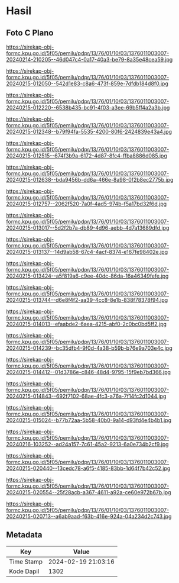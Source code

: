 # Hasil

## Foto C Plano

https://sirekap-obj-formc.kpu.go.id/5f05/pemilu/pdpr/13/76/01/10/03/1376011003007-20240214-210205--46d047c4-0a17-40a3-be79-8a35e48cea59.jpg

https://sirekap-obj-formc.kpu.go.id/5f05/pemilu/pdpr/13/76/01/10/03/1376011003007-20240215-012050--542d1e83-c8a6-473f-859e-7dfdb184d8f0.jpg

https://sirekap-obj-formc.kpu.go.id/5f05/pemilu/pdpr/13/76/01/10/03/1376011003007-20240215-012220--6538b435-bc91-4f03-a3ee-69b5ff4a2a3b.jpg

https://sirekap-obj-formc.kpu.go.id/5f05/pemilu/pdpr/13/76/01/10/03/1376011003007-20240215-012348--b79f94fa-5535-4200-80f6-2424839e43a4.jpg

https://sirekap-obj-formc.kpu.go.id/5f05/pemilu/pdpr/13/76/01/10/03/1376011003007-20240215-012515--674f3b9a-6172-4d87-8fc4-ffba8886d085.jpg

https://sirekap-obj-formc.kpu.go.id/5f05/pemilu/pdpr/13/76/01/10/03/1376011003007-20240215-012638--bda9456b-dd6a-466e-8a98-0f2b8ec2775b.jpg

https://sirekap-obj-formc.kpu.go.id/5f05/pemilu/pdpr/13/76/01/10/03/1376011003007-20240215-012757--2062f520-7a0f-4ad5-974b-f5a17bd32f6d.jpg

https://sirekap-obj-formc.kpu.go.id/5f05/pemilu/pdpr/13/76/01/10/03/1376011003007-20240215-013017--5d2f2b7a-db89-4d96-aebb-4d7a13689dfd.jpg

https://sirekap-obj-formc.kpu.go.id/5f05/pemilu/pdpr/13/76/01/10/03/1376011003007-20240215-013137--14d9ab58-67c4-4acf-8374-e167fe98402e.jpg

https://sirekap-obj-formc.kpu.go.id/5f05/pemilu/pdpr/13/76/01/10/03/1376011003007-20240215-013424--a5f819a6-c9ee-40dc-86da-16a46349fefe.jpg

https://sirekap-obj-formc.kpu.go.id/5f05/pemilu/pdpr/13/76/01/10/03/1376011003007-20240215-013744--d6e8f4f2-aa39-4cc8-8e1b-838f78378f94.jpg

https://sirekap-obj-formc.kpu.go.id/5f05/pemilu/pdpr/13/76/01/10/03/1376011003007-20240215-014013--efaabde2-6aea-4215-abf0-2c0bc0bd5ff2.jpg

https://sirekap-obj-formc.kpu.go.id/5f05/pemilu/pdpr/13/76/01/10/03/1376011003007-20240215-014239--bc35dfb4-9f0d-4a38-b59b-b76e9a703e4c.jpg

https://sirekap-obj-formc.kpu.go.id/5f05/pemilu/pdpr/13/76/01/10/03/1376011003007-20240215-014412--01d3786e-c846-48d4-9795-15f9eb7bd366.jpg

https://sirekap-obj-formc.kpu.go.id/5f05/pemilu/pdpr/13/76/01/10/03/1376011003007-20240215-014843--692f7102-68ae-4fc3-a76a-7f14fc2d1044.jpg

https://sirekap-obj-formc.kpu.go.id/5f05/pemilu/pdpr/13/76/01/10/03/1376011003007-20240215-015024--b77b72aa-5b58-40b0-9a14-d93fd4e4b4b1.jpg

https://sirekap-obj-formc.kpu.go.id/5f05/pemilu/pdpr/13/76/01/10/03/1376011003007-20240216-103252--ad24a157-7c61-45a2-9213-6a0e734b2cf9.jpg

https://sirekap-obj-formc.kpu.go.id/5f05/pemilu/pdpr/13/76/01/10/03/1376011003007-20240215-020440--13cedc78-a6f5-4185-83bb-1d64f7b42c52.jpg

https://sirekap-obj-formc.kpu.go.id/5f05/pemilu/pdpr/13/76/01/10/03/1376011003007-20240215-020554--25f28acb-a367-4611-a92a-ce60e972b67b.jpg

https://sirekap-obj-formc.kpu.go.id/5f05/pemilu/pdpr/13/76/01/10/03/1376011003007-20240215-020713--a6ab9aad-f63b-416e-924a-04a234d2c743.jpg


## Metadata

| Key        | Value               |
| ---------- | ------------------- |
| Time Stamp | 2024-02-19 21:03:16 |
| Kode Dapil | 1302                |



